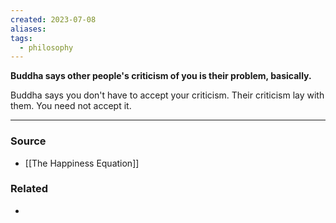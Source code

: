 ```yaml
---
created: 2023-07-08
aliases: 
tags:
  - philosophy
---
```

**Buddha says other people's criticism of you is their problem, basically.**

Buddha says you don't have to accept your criticism. Their criticism lay with them. You need not accept it.

---

### Source
- [[The Happiness Equation]]

### Related
- 
